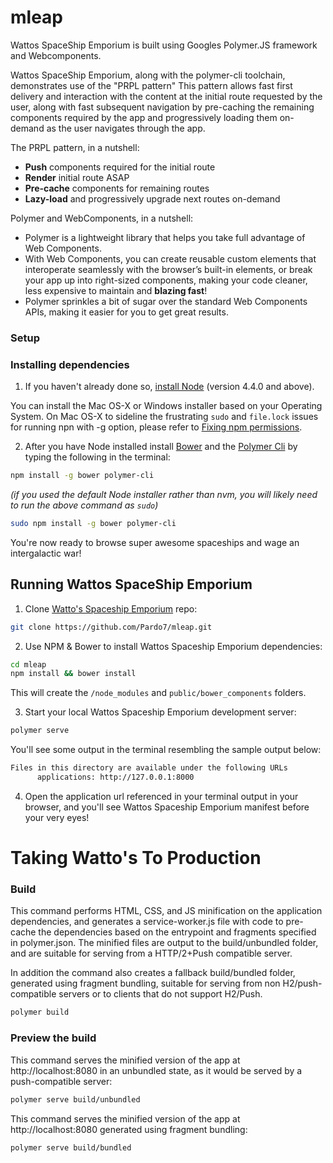 # mleap

Wattos SpaceShip Emporium is built using Googles Polymer.JS framework and Webcomponents.

Wattos SpaceShip Emporium, along with the polymer-cli toolchain, demonstrates use of the "PRPL pattern" This pattern allows fast first delivery and interaction with the content at the initial route requested by the user, along with fast subsequent navigation by pre-caching the remaining components required by the app and progressively loading them on-demand as the user navigates through the app.

The PRPL pattern, in a nutshell:

* **Push** components required for the initial route
* **Render** initial route ASAP
* **Pre-cache** components for remaining routes
* **Lazy-load** and progressively upgrade next routes on-demand

Polymer and WebComponents, in a nutshell:

* Polymer is a lightweight library that helps you take full advantage of Web Components.
* With Web Components, you can create reusable custom elements that interoperate seamlessly with the browser’s built-in elements, or break your app up into right-sized components, making your code cleaner, less expensive to maintain and **blazing fast**!
* Polymer sprinkles a bit of sugar over the standard Web Components APIs, making it easier for you to get great results.

### Setup
### Installing dependencies

1) If you haven't already done so, [install Node](https://nodejs.org/en/) (version 4.4.0 and above).

You can install the Mac OS-X or Windows installer based on your Operating System. On Mac OS-X to sideline the frustrating `sudo` and `file.lock` issues for running npn with -g option, please refer to [Fixing npm permissions](https://docs.npmjs.com/getting-started/fixing-npm-permissions).

2) After you have Node installed install [Bower](https://bower.io/) and the [Polymer Cli](https://github.com/Polymer/polymer-cli) by typing the following in the terminal:

```bash
npm install -g bower polymer-cli
```

_(if you used the default Node installer rather than nvm, you will likely need to run the above command as `sudo`)_

```bash
sudo npm install -g bower polymer-cli
```


You're now ready to browse super awesome spaceships and wage an intergalactic war!

## Running Wattos SpaceShip Emporium

1) Clone [Watto's Spaceship Emporium]() repo:

```bash
git clone https://github.com/Pardo7/mleap.git
```

2) Use NPM & Bower to install Wattos Spaceship Emporium dependencies:

```bash
cd mleap
npm install && bower install
```

This will create the `/node_modules` and `public/bower_components` folders.

3) Start your local Wattos Spaceship Emporium development server:

```bash
polymer serve
```
You'll see some output in the terminal resembling the sample output below:

```bash
Files in this directory are available under the following URLs
      applications: http://127.0.0.1:8000
```

4) Open the application url referenced in your terminal output in your browser, and you'll see Wattos Spaceship Emporium manifest before your very eyes!


# Taking Watto's To Production
### Build

This command performs HTML, CSS, and JS minification on the application dependencies, and generates a service-worker.js file with code to pre-cache the dependencies based on the entrypoint and fragments specified in polymer.json. The minified files are output to the build/unbundled folder, and are suitable for serving from a HTTP/2+Push compatible server.

In addition the command also creates a fallback build/bundled folder, generated using fragment bundling, suitable for serving from non H2/push-compatible servers or to clients that do not support H2/Push.

```bash
polymer build
```

### Preview the build
This command serves the minified version of the app at http://localhost:8080 in an unbundled state, as it would be served by a push-compatible server:

```bash
polymer serve build/unbundled
```

This command serves the minified version of the app at http://localhost:8080 generated using fragment bundling:

```bash
polymer serve build/bundled
```

